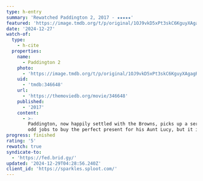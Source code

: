 ```yaml
---
type: h-entry
summary: 'Rewatched Paddington 2, 2017 - ★★★★★'
featured: 'https://image.tmdb.org/t/p/original/1OJ9vkD5xPt3skC6KguyXAgagRZ.jpg'
date: '2024-12-27'
watch-of:
  type:
    - h-cite
  properties:
    name:
      - Paddington 2
    photo:
      - 'https://image.tmdb.org/t/p/original/1OJ9vkD5xPt3skC6KguyXAgagRZ.jpg'
    uid:
      - 'tmdb:346648'
    url:
      - 'https://themoviedb.org/movie/346648'
    published:
      - '2017'
    content:
      - >-
        Paddington, now happily settled with the Browns, picks up a series of
        odd jobs to buy the perfect present for his Aunt Lucy, but it is stolen.
progress: finished
rating: '5'
rewatch: true
syndicate-to:
  - 'https://fed.brid.gy/'
updated: '2024-12-29T04:28:56.240Z'
client_id: 'https://sparkles.sploot.com/'
---
```


